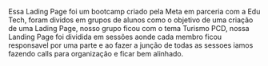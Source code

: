 Essa Lading Page foi um bootcamp criado pela Meta em parceria com a Edu Tech, foram dividos em grupos de alunos como o objetivo de uma criação de uma Lading Page, nosso grupo ficou com o tema Turismo PCD, nossa
Landing Page foi dividida em sessões aonde cada membro ficou responsavel por uma parte e ao fazer a junção de todas as sessoes iamos fazendo calls para organização e ficar bem alinhado.
